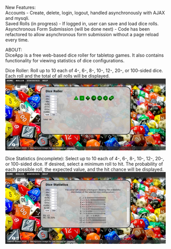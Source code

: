 New Features:<br>
Accounts - Create, delete, login, logout, handled asynchronously with AJAX and mysqli.<br>
Saved Rolls (in progress) - If logged in, user can save and load dice rolls.<br>
Asynchronous Form Submission (will be done next) - Code has been refactored to allow asynchronous form submission without a page reload every time.

ABOUT:<br>
DiceApp is a free web-based dice roller for tabletop games. It also contains functionality for viewing statistics of dice configurations.

Dice Roller:
Roll up to 10 each of 4-, 6-, 8-, 10-, 12-, 20-, or 100-sided dice. Each roll and the total of all rolls will be displayed.
![Screenshot](roller-screenshot.png)

Dice Statistics (incomplete):
Select up to 10 each of 4-, 6-, 8-, 10-, 12-, 20-, or 100-sided dice. If desired, select a minimum roll to hit. The probability of each possible roll, the expected value, and the hit chance will be displayed.
![Screenshot](statistics-screenshot.png)
